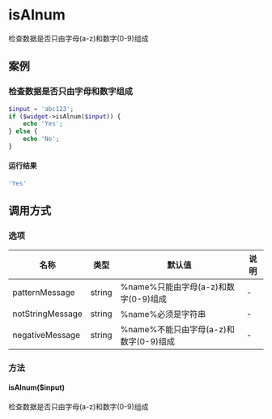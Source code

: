 isAlnum
=======

检查数据是否只由字母(a-z)和数字(0-9)组成

案例
----

### 检查数据是否只由字母和数字组成
```php
$input = 'abc123';
if ($widget->isAlnum($input)) {
    echo 'Yes';
} else {
    echo 'No';
}
```

#### 运行结果
```php
'Yes'
```

调用方式
--------

### 选项

| 名称                | 类型    | 默认值                                 | 说明              |
|---------------------|---------|----------------------------------------|-------------------|
| patternMessage      | string  | %name%只能由字母(a-z)和数字(0-9)组成   | -                 |
| notStringMessage    | string  | %name%必须是字符串                     | -                 |
| negativeMessage     | string  | %name%不能只由字母(a-z)和数字(0-9)组成 | -                 |

### 方法

#### isAlnum($input)
检查数据是否只由字母(a-z)和数字(0-9)组成